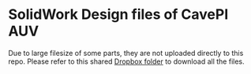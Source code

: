 # SolidWork Design files of CavePI AUV

Due to large filesize of some parts, they are not uploaded directly to this repo. Please refer to this shared [Dropbox folder](www.somelink.com) to download all the files.
